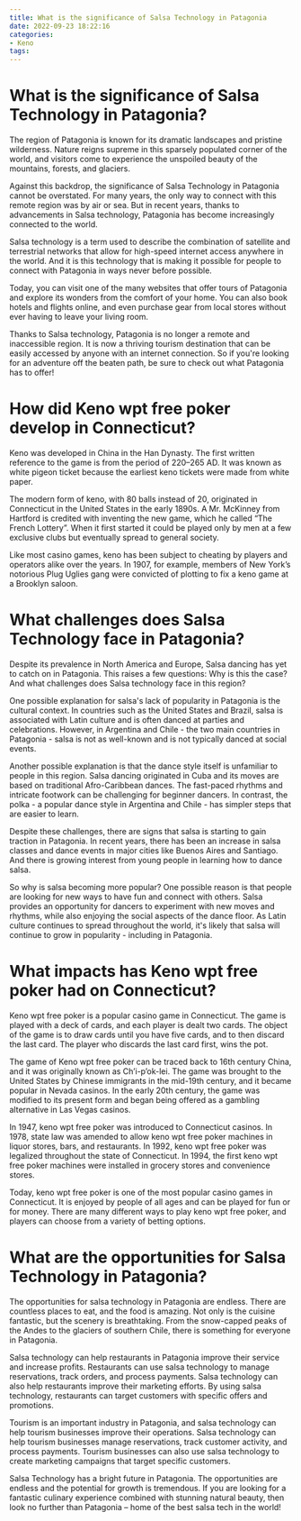 ```yaml
---
title: What is the significance of Salsa Technology in Patagonia
date: 2022-09-23 18:22:16
categories:
- Keno
tags:
---
```



#  What is the significance of Salsa Technology in Patagonia?

The region of Patagonia is known for its dramatic landscapes and pristine wilderness. Nature reigns supreme in this sparsely populated corner of the world, and visitors come to experience the unspoiled beauty of the mountains, forests, and glaciers.

Against this backdrop, the significance of Salsa Technology in Patagonia cannot be overstated. For many years, the only way to connect with this remote region was by air or sea. But in recent years, thanks to advancements in Salsa technology, Patagonia has become increasingly connected to the world.

Salsa technology is a term used to describe the combination of satellite and terrestrial networks that allow for high-speed internet access anywhere in the world. And it is this technology that is making it possible for people to connect with Patagonia in ways never before possible.

Today, you can visit one of the many websites that offer tours of Patagonia and explore its wonders from the comfort of your home. You can also book hotels and flights online, and even purchase gear from local stores without ever having to leave your living room.

Thanks to Salsa technology, Patagonia is no longer a remote and inaccessible region. It is now a thriving tourism destination that can be easily accessed by anyone with an internet connection. So if you're looking for an adventure off the beaten path, be sure to check out what Patagonia has to offer!

#  How did Keno wpt free poker develop in Connecticut?

Keno was developed in China in the Han Dynasty. The first written reference to the game is from the period of 220–265 AD. It was known as white pigeon ticket because the earliest keno tickets were made from white paper.

The modern form of keno, with 80 balls instead of 20, originated in Connecticut in the United States in the early 1890s. A Mr. McKinney from Hartford is credited with inventing the new game, which he called “The French Lottery”. When it first started it could be played only by men at a few exclusive clubs but eventually spread to general society.

Like most casino games, keno has been subject to cheating by players and operators alike over the years. In 1907, for example, members of New York’s notorious Plug Uglies gang were convicted of plotting to fix a keno game at a Brooklyn saloon.

#  What challenges does Salsa Technology face in Patagonia?

Despite its prevalence in North America and Europe, Salsa dancing has yet to catch on in Patagonia. This raises a few questions: Why is this the case? And what challenges does Salsa technology face in this region?

One possible explanation for salsa's lack of popularity in Patagonia is the cultural context. In countries such as the United States and Brazil, salsa is associated with Latin culture and is often danced at parties and celebrations. However, in Argentina and Chile - the two main countries in Patagonia - salsa is not as well-known and is not typically danced at social events.

Another possible explanation is that the dance style itself is unfamiliar to people in this region. Salsa dancing originated in Cuba and its moves are based on traditional Afro-Caribbean dances. The fast-paced rhythms and intricate footwork can be challenging for beginner dancers. In contrast, the polka - a popular dance style in Argentina and Chile - has simpler steps that are easier to learn.

Despite these challenges, there are signs that salsa is starting to gain traction in Patagonia. In recent years, there has been an increase in salsa classes and dance events in major cities like Buenos Aires and Santiago. And there is growing interest from young people in learning how to dance salsa.

So why is salsa becoming more popular? One possible reason is that people are looking for new ways to have fun and connect with others. Salsa provides an opportunity for dancers to experiment with new moves and rhythms, while also enjoying the social aspects of the dance floor. As Latin culture continues to spread throughout the world, it's likely that salsa will continue to grow in popularity - including in Patagonia.

#  What impacts has Keno wpt free poker had on Connecticut?

Keno wpt free poker is a popular casino game in Connecticut. The game is played with a deck of cards, and each player is dealt two cards. The object of the game is to draw cards until you have five cards, and to then discard the last card. The player who discards the last card first, wins the pot.

The game of Keno wpt free poker can be traced back to 16th century China, and it was originally known as Ch’i-p’ok-lei. The game was brought to the United States by Chinese immigrants in the mid-19th century, and it became popular in Nevada casinos. In the early 20th century, the game was modified to its present form and began being offered as a gambling alternative in Las Vegas casinos.

In 1947, keno wpt free poker was introduced to Connecticut casinos. In 1978, state law was amended to allow keno wpt free poker machines in liquor stores, bars, and restaurants. In 1992, keno wpt free poker was legalized throughout the state of Connecticut. In 1994, the first keno wpt free poker machines were installed in grocery stores and convenience stores.

Today, keno wpt free poker is one of the most popular casino games in Connecticut. It is enjoyed by people of all ages and can be played for fun or for money. There are many different ways to play keno wpt free poker, and players can choose from a variety of betting options.

#  What are the opportunities for Salsa Technology in Patagonia?

The opportunities for salsa technology in Patagonia are endless. There are countless places to eat, and the food is amazing. Not only is the cuisine fantastic, but the scenery is breathtaking. From the snow-capped peaks of the Andes to the glaciers of southern Chile, there is something for everyone in Patagonia.

Salsa technology can help restaurants in Patagonia improve their service and increase profits. Restaurants can use salsa technology to manage reservations, track orders, and process payments. Salsa technology can also help restaurants improve their marketing efforts. By using salsa technology, restaurants can target customers with specific offers and promotions.

Tourism is an important industry in Patagonia, and salsa technology can help tourism businesses improve their operations. Salsa technology can help tourism businesses manage reservations, track customer activity, and process payments. Tourism businesses can also use salsa technology to create marketing campaigns that target specific customers.

Salsa Technology has a bright future in Patagonia. The opportunities are endless and the potential for growth is tremendous. If you are looking for a fantastic culinary experience combined with stunning natural beauty, then look no further than Patagonia – home of the best salsa tech in the world!